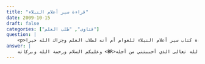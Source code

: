 ```yaml
---
title: "قراءة سير أعلام النبلاء"
date: 2009-10-15
draft: false
categories: ["فتاوى", "طلب العلم"]
question: |
    <p>السلام عليكم ورحمة الله وبركات فضيلة الشيخ أني أحبك في الله وسؤالي هو هل تنصح بأن بقراءة كتاب سير أعلام النبلاء للعوام أم أنه لطلاب العلم وجزاك الله خيرا</p>
answer: |
    وعليكم السلام ورحمة الله وبركاته <BR>أحبك الله تعالى الذي أحببتني من أجله <BR>وجواب سؤالك : <BR>أعلم -حفظك الله تعالى   أن سير أعلام النبلاءللإمام شمس الدين محمد بن أحمد بن عثمان الذهبي المتوفى 748هـ كتاب عظيم كثير الفوائد فيه الدرر والنكت والشوارد ينبغي لطالب العلم أن يقرأ فيه ، فالإمام الذهبي محدث وفقيه له دربة بأقوال المتقدمين ، ومذاهب الائمة من السلف ، وأرباب المقالات ، سلفي المعتقد ، رحمه الله رحمة واسعة . <BR>أما قراءتك منه للعوام فممكن أن تفعل ذلك لكن بانتقاء ما هم بحاجة إليه وأيضا بما يفهمونه ، وتوضح لهم بطريقة يسيرة واضحة . <BR>والله أعلم .
---
```


